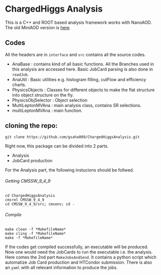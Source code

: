 # ChargedHiggs Analysis

This is a C++ and ROOT based analysis framework works with NanoAOD. The old MiniAOD version is [here](https://github.com/subirsarkar/HZZ4lAnalysis).
## Codes
All the headers are in `interface` and `src` contains all the source codes.
 - AnaBase : contains kind of all basic functions. All the Branches used in this analysis are accessed here. Basic JobCard parsing is also done in `readJob`.
 - AnaUtil : Basic utilities e.g. histogram filling, cutFlow and efficiency charts.
 - PhysicsObjects : Classes for different objects to make the flat structure into object structure on the fly.
 - PhysicsObjSelector : Object selection
 - MultiLeptonMVAna : main analysis class, contains SR selections.
 - multiLeptonMVAna : main function.

## cloning the repo:
```
git clone https://github.com/gsaha009/ChargedHiggsAnalysis.git
````
Right now, this package can be divided into 2 parts. 

 - Analysis
 - JobCard production

For the Analysis part, the following instucions should be follwed.
###### Getting CMSSW_9_4_9
```
cd ChargedHiggsAnalysis
cmsrel CMSSW_9_4_9
cd CMSSW_9_4_9/src; cmsenv; cd -
```
###### Compile
```
make clean -f *MakefileName*
make cling -f *MakefileName*
make -f *MakefileName*
```
If the codes get compiled successfully, an executable will be produced. Now one would need the JobCards to run the executable i.e. the analysis.
Here comes the 2nd part `MakeJobsAndSend`. It contains a python script which automatize Job Card production and HTCondor submission.
There is also an `yaml` with all relevant information to produce the jobs.
